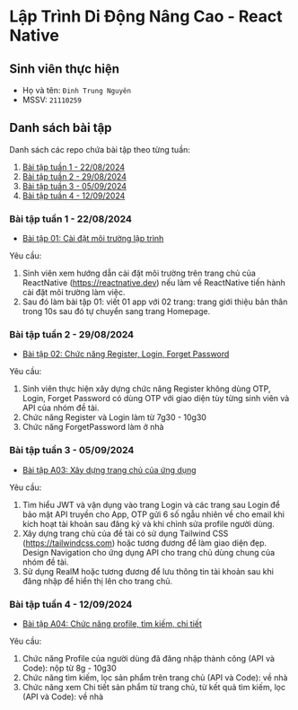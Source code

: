 # Lập Trình Di Động Nâng Cao - React Native

## Sinh viên thực hiện

-   Họ và tên: `Đinh Trung Nguyên`
-   MSSV: `21110259`

## Danh sách bài tập

Danh sách các repo chứa bài tập theo từng tuần:

1. [Bài tập tuần 1 - 22/08/2024](#bài-tập-tuần-1---22082024)
1. [Bài tập tuần 2 - 29/08/2024](#bài-tập-tuần-2---29082024)
1. [Bài tập tuần 3 - 05/09/2024](#bài-tập-tuần-3---05092024)
1. [Bài tập tuần 4 - 12/09/2024](#bài-tập-tuần-4---12092024)

### Bài tập tuần 1 - 22/08/2024

-   [Bài tập 01: Cài đặt môi trường lập trình](https://github.com/NguyenDink/LTDDNC-Tuan1)

Yêu cầu:

1. Sinh viên xem hướng dẫn cài đặt môi trường trên trang chủ của ReactNative (https://reactnative.dev) nếu làm về ReactNative tiến hành cài đặt môi trường làm việc.
1. Sau đó làm bài tập 01: viết 01 app với 02 trang: trang giới thiệu bản thân trong 10s sau đó tự chuyển sang trang Homepage.

### Bài tập tuần 2 - 29/08/2024

-   [Bài tập 02: Chức năng Register, Login, Forget Password](https://github.com/NguyenDink/LTDDNC-Tuan2)

Yêu cầu:

1. Sinh viên thực hiện xây dựng chức năng Register không dùng OTP, Login, Forget Password có dùng OTP với giao diện tùy từng sinh viên và API của nhóm đề tài.
1. Chức năng Register và Login làm từ 7g30 - 10g30
1. Chức năng ForgetPassword làm ở nhà

### Bài tập tuần 3 - 05/09/2024

-   [Bài tập A03: Xây dựng trang chủ của ứng dụng](https://github.com/NguyenDink/React-native/tree/main/21110259_DinhTrungNguyen)

Yêu cầu:

1. Tìm hiểu JWT và vận dụng vào trang Login và các trang sau Login để bảo mật API truyền cho App, OTP gửi 6 số ngẫu nhiên về cho email khi kích hoạt tài khoản sau đăng ký và khi chỉnh sửa profile người dùng.
1. Xây dựng trang chủ của đề tài có sử dụng Tailwind CSS (https://tailwindcss.com) hoặc tương đương để làm giao diện đẹp. Design Navigation cho ứng dụng API cho trang chủ dùng chung của nhóm đề tài.
1. Sử dụng RealM hoặc tương đương để lưu thông tin tài khoản sau khi đăng nhập để hiển thị lên cho trang chủ.

### Bài tập tuần 4 - 12/09/2024

-   [Bài tập A04: Chức năng profile, tìm kiếm, chi tiết](https://github.com/NguyenDink/React-native/tree/main/21110259_DinhTrungNguyen)

Yêu cầu:

1. Chức năng Profile của người dùng đã đăng nhập thành công (API và Code): nộp từ 8g - 10g30
1. Chức năng tìm kiếm, lọc sản phẩm trên trang chủ (API và Code): về nhà
1. Chức năng xem Chi tiết sản phẩm từ trang chủ, từ kết quả tìm kiếm, lọc (API và Code): về nhà
